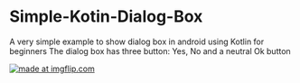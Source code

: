 # Simple-Kotin-Dialog-Box
A very simple example to show dialog box in android using Kotlin for beginners
The dialog box has three button: Yes, No and a neutral Ok button

<a href="https://imgflip.com/gif/25nnal"><img src="https://i.imgflip.com/25nnal.gif" title="made at imgflip.com"/></a>
